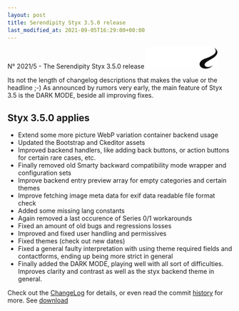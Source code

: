 ```yaml
---
layout: post
title: Serendipity Styx 3.5.0 release
last_modified_at: 2021-09-05T16:29:00+00:00
---
```


N° 2021/5 - The Serendipity Styx 3.5.0 release <img class="php8" src="/i/b/logo_php8.svg" alt="php8" width="160" height="48">

Its not the length of changelog descriptions that makes the value or the headline ;-) As announced by rumors very early, the main feature of Styx 3.5 is the DARK MODE, beside all improving fixes.

## Styx 3.5.0 applies

  - Extend some more picture WebP variation container backend usage
  - Updated the Bootstrap and Ckeditor assets
  - Improved backend handlers, like adding back buttons, or action buttons for certain rare cases, etc.
  - Finally removed old Smarty backward compatibility mode wrapper and configuration sets
  - Improve backend entry preview array for empty categories and certain themes
  - Improve fetching image meta data for exif data readable file format check
  - Added some missing lang constants
  - Again removed a last occurence of Series 0/1 workarounds
  - Fixed an amount of old bugs and regressions losses
  - Improved and fixed user handling and permissives
  - Fixed themes (check out new dates)
  - Fixed a general faulty interpretation with using theme required fields and contactforms, ending up being more strict in general
  - Finally added the DARK MODE, playing well with all sort of difficulties. Improves clarity and contrast as well as the styx backend theme in general.

Check out the [ChangeLog](https://github.com/ophian/styx/blob/3.5.0/docs/NEWS) for details, or even read the commit [history](https://github.com/ophian/styx/commits/3.5.0) for more. See [download](https://github.com/ophian/styx/releases/tag/3.5.0)
